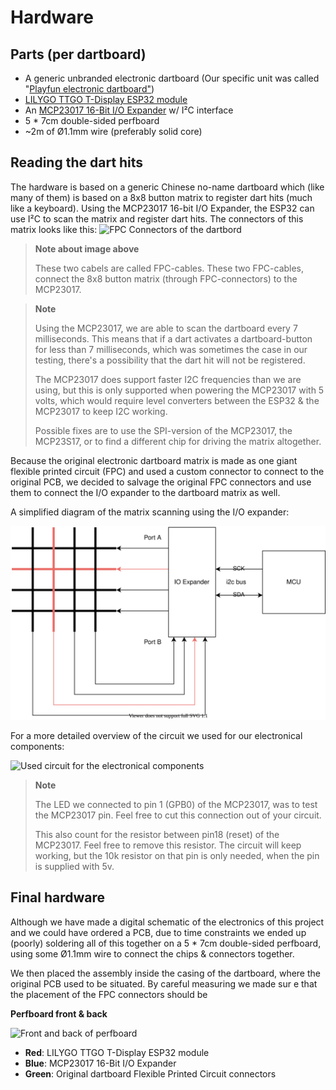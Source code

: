 # Hardware

## Parts (per dartboard)
* A generic unbranded electronic dartboard (Our specific unit was called "[Playfun electronic dartboard"](https://www.intertoys.nl/shop/nl/intertoys/sportmaterialen-en-spelmaterialen/dartbenodigdheden/dartborden/playfun-elektronisch-dartbord))
* [LILYGO TTGO T-Display ESP32 module](http://www.lilygo.cn/prod_view.aspx?TypeId=50033&Id=1126&FId=t3:50033:3)
* An [MCP23017 16-Bit I/O Expander](https://ww1.microchip.com/downloads/en/devicedoc/20001952c.pdf) w/ I²C interface
* 5 * 7cm double-sided perfboard
* ~2m of Ø1.1mm wire (preferably solid core)

## Reading the dart hits
The hardware is based on a generic Chinese no-name dartboard which (like many of them) is based on a 8x8 button matrix to register dart hits (much like a keyboard). Using the MCP23017 16-bit I/O Expander, the ESP32 can use I²C to scan the matrix and register dart hits. The connectors of this matrix looks like this: ![FPC Connectors of the dartbord](./img/hardware/diagrams/DartboardConnection.jpg)
>**Note about image above**
> 
>These two cabels are called FPC-cables. These two FPC-cables, connect the 8x8 button matrix (through FPC-connectors) to the MCP23017.

> **Note**
>
> Using the MCP23017, we are able to scan the dartboard every 7 milliseconds. This means that if a dart activates a dartboard-button for less than 7 milliseconds, which was sometimes the case in our testing, there's a possibility that the dart hit will not be registered. 
>
> The MCP23017 does support faster I2C frequencies than we are using, but this is only supported when powering the MCP23017 with 5 volts, which would require level converters between the ESP32 & the MCP23017 to keep I2C working.
>
> Possible fixes are to use the SPI-version of the MCP23017, the MCP23S17, or to find a different chip for driving the matrix altogether.

Because the original electronic dartboard matrix is made as one giant flexible printed circuit (FPC) and used a custom connector to connect to the original PCB, we decided to salvage the original FPC connectors and use them to connect the I/O expander to the dartboard matrix as well.

A simplified diagram of the matrix scanning using the I/O expander:

![Simplified schematic of I/O Expander use](./img/hardware/diagrams/io_expander.svg)

For a more detailed overview of the circuit we used for our electronical components:

![Used circuit for the electronical components](./img/hardware/diagrams/Circuit.png)
>**Note**
>
>The LED we connected to pin 1 (GPB0) of the MCP23017, was to test the MCP23017 pin. Feel free to cut this connection out of your circuit.
>
>This also count for the resistor between pin18 (reset) of the MCP23017. Feel free to remove this resistor. The circuit will keep working, but the 10k resistor on that pin is only needed, when the pin is supplied with 5v. 
## Final hardware

Although we have made a digital schematic of the electronics of this project and we could have ordered a PCB, due to time constraints we ended up (poorly) soldering all of this together on a 5 * 7cm double-sided perfboard, using some Ø1.1mm wire to connect the chips & connectors together.

We then placed the assembly inside the casing of the dartboard, where the original PCB used to be situated. By careful measuring we made sur e that the placement of the FPC connectors should be 

**Perfboard front & back**

![Front and back of perfboard](./img/hardware/perfboard_annotated.jpg)

* **Red**: LILYGO TTGO T-Display ESP32 module
* **Blue**: MCP23017 16-Bit I/O Expander
* **Green**: Original dartboard Flexible Printed Circuit connectors